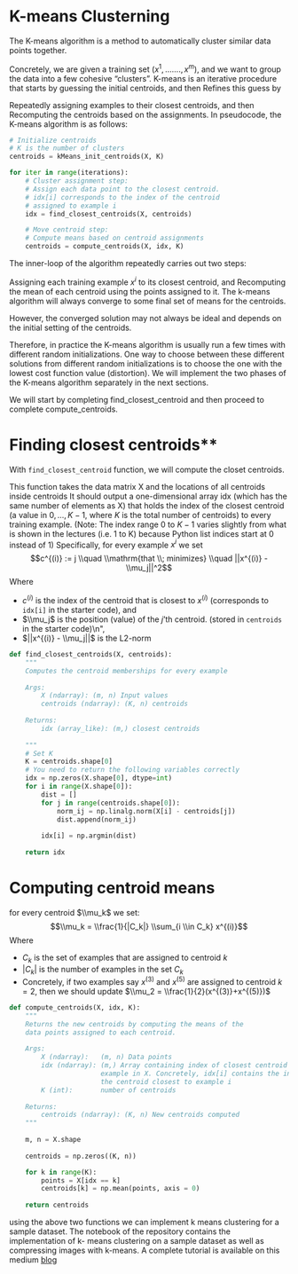 # K-means Clusterning
The K-means algorithm is a method to automatically cluster similar data points together.

Concretely, we are given a training set ${(x^1,…….,x^m)}$, and we want to group the data into a few cohesive “clusters”.
K-means is an iterative procedure that starts by guessing the initial centroids, and then Refines this guess by

Repeatedly assigning examples to their closest centroids, and then
Recomputing the centroids based on the assignments.
In pseudocode, the K-means algorithm is as follows:
```python
# Initialize centroids
# K is the number of clusters
centroids = kMeans_init_centroids(X, K)

for iter in range(iterations):
    # Cluster assignment step: 
    # Assign each data point to the closest centroid. 
    # idx[i] corresponds to the index of the centroid 
    # assigned to example i
    idx = find_closest_centroids(X, centroids)

    # Move centroid step: 
    # Compute means based on centroid assignments
    centroids = compute_centroids(X, idx, K)
```
The inner-loop of the algorithm repeatedly carries out two steps:

Assigning each training example $x^i$ to its closest centroid, and
Recomputing the mean of each centroid using the points assigned to it.
The k-means algorithm will always converge to some final set of means for the centroids.

However, the converged solution may not always be ideal and depends on the initial setting of the centroids.

Therefore, in practice the K-means algorithm is usually run a few times with different random initializations.
One way to choose between these different solutions from different random initializations is to choose the one with the lowest cost function value (distortion).
We will implement the two phases of the K-means algorithm separately in the next sections.

We will start by completing find_closest_centroid and then proceed to complete compute_centroids.

# Finding closest centroids** 
With `find_closest_centroid` function, we will compute the closet centroids.

This function takes the data matrix X and the locations of all centroids inside centroids
It should output a one-dimensional array idx (which has the same number of elements as X) that holds the index of the closest centroid (a value in ${0,...,K−1}$, where $K$ is the total number of centroids) to every training example. (Note: The index range $0$ to $K-1$ varies slightly from what is shown in the lectures (i.e. 1 to K) because Python list indices start at 0 instead of 1)
Specifically, for every example $x^i$ we set
$$c^{(i)} := j \\quad \\mathrm{that \\; minimizes} \\quad ||x^{(i)} - \\mu_j||^2$$
Where
* $c^{(i)}$ is the index of the centroid that is closest to $x^{(i)}$ (corresponds to `idx[i]` in the starter code), and
* $\\mu_j$ is the position (value) of the $j$’th centroid. (stored in `centroids` in the starter code)\n",
* $||x^{(i)} - \\mu_j||$ is the L2-norm

```python
def find_closest_centroids(X, centroids):
    """
    Computes the centroid memberships for every example
    
    Args:
        X (ndarray): (m, n) Input values      
        centroids (ndarray): (K, n) centroids
    
    Returns:
        idx (array_like): (m,) closest centroids
    
    """
    # Set K
    K = centroids.shape[0]
    # You need to return the following variables correctly
    idx = np.zeros(X.shape[0], dtype=int)
    for i in range(X.shape[0]):
        dist = []
        for j in range(centroids.shape[0]):
            norm_ij = np.linalg.norm(X[i] - centroids[j])
            dist.append(norm_ij)
            
        idx[i] = np.argmin(dist) 
    
    return idx
```
# Computing centroid means
for every centroid $\\mu_k$ we set:
$$\\mu_k = \\frac{1}{|C_k|} \\sum_{i \\in C_k} x^{(i)}$$
Where
* $C_k$ is the set of examples that are assigned to centroid $k$
* $|C_k|$ is the number of examples in the set $C_k$
* Concretely, if two examples say $x^{(3)}$ and $x^{(5)}$ are assigned to centroid $k=2$,
    then we should update $\\mu_2 = \\frac{1}{2}(x^{(3)}+x^{(5)})$

```python
def compute_centroids(X, idx, K):
    """
    Returns the new centroids by computing the means of the 
    data points assigned to each centroid.
    
    Args:
        X (ndarray):   (m, n) Data points
        idx (ndarray): (m,) Array containing index of closest centroid for each 
                       example in X. Concretely, idx[i] contains the index of 
                       the centroid closest to example i
        K (int):       number of centroids
    
    Returns:
        centroids (ndarray): (K, n) New centroids computed
    """
    
    m, n = X.shape
    
    centroids = np.zeros((K, n))

    for k in range(K):
        points = X[idx == k]
        centroids[k] = np.mean(points, axis = 0)
        
    return centroids
```
using the above two functions we can implement k means clustering for a sample dataset. The notebook of the repository contains the implementation of k- means clustering on a sample dataset as well as compressing images with k-means. A complete tutorial is available on this medium [blog](https://hasan-shahriar.medium.com/k-means-clustering-6bbbded6a716)
